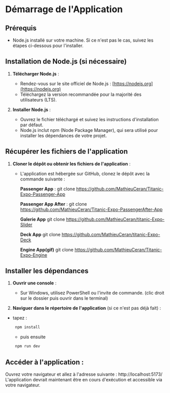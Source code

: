 # Démarrage de l'Application

## Prérequis

- Node.js installé sur votre machine. Si ce n'est pas le cas, suivez les étapes ci-dessous pour l'installer.

## Installation de Node.js (si nécessaire)

1. **Télécharger Node.js** :

   - Rendez-vous sur le site officiel de Node.js : [https://nodejs.org](https://nodejs.org)
   - Téléchargez la version recommandée pour la majorité des utilisateurs (LTS).

2. **Installer Node.js** :
   - Ouvrez le fichier téléchargé et suivez les instructions d'installation par défaut.
   - Node.js inclut npm (Node Package Manager), qui sera utilisé pour installer les dépendances de votre projet.

## Récupérer les fichiers de l'application

1. **Cloner le dépôt ou obtenir les fichiers de l'application** :

   - L'application est hébergée sur GitHub, clonez le dépôt avec la commande suivante :

     **Passenger App** :
     git clone https://github.com/MathieuCeran/Titanic-Expo-Passenger-App

     **Passenger App After** :
     git clone https://github.com/MathieuCeran/Titanic-Expo-PassengerAfter-App

     **Galerie App**
     git clone https://github.com/MathieuCeran/titanic-Expo-Slider

     **Deck App**
     git clone https://github.com/MathieuCeran/titanic-Expo-Deck

     **Engine App(gif)**
     git clone https://github.com/MathieuCeran/Titanic-Expo-Engine

## Installer les dépendances

1. **Ouvrir une console** :

   - Sur Windows, utilisez PowerShell ou l'invite de commande. (clic droit sur le dossier puis ouvrir dans le terminal)

2. **Naviguer dans le répertoire de l'application** (si ce n'est pas déjà fait) :

- tapez :
  ```sh
   npm install
  ```
  - puis ensuite
  ```sh
   npm run dev
  ```

## Accéder à l'application :

Ouvrez votre navigateur et allez à l'adresse suivante : http://localhost:5173/
L'application devrait maintenant être en cours d'exécution et accessible via votre navigateur.
